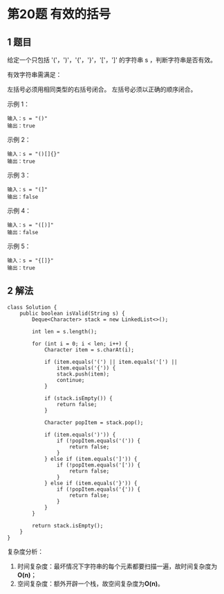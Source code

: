# 第20题 有效的括号

## 1 题目

给定一个只包括 '('，')'，'{'，'}'，'['，']' 的字符串 s ，判断字符串是否有效。

有效字符串需满足：

左括号必须用相同类型的右括号闭合。
左括号必须以正确的顺序闭合。

示例 1：

```
输入：s = "()"
输出：true
```

示例 2：

```
输入：s = "()[]{}"
输出：true
```

示例 3：

```
输入：s = "(]"
输出：false
```

示例 4：

```
输入：s = "([)]"
输出：false
```

示例 5：

```
输入：s = "{[]}"
输出：true
```

## 2 解法

```
class Solution {
    public boolean isValid(String s) {
        Deque<Character> stack = new LinkedList<>();

        int len = s.length();

        for (int i = 0; i < len; i++) {
            Character item = s.charAt(i);

            if (item.equals('(') || item.equals('[') || 
                item.equals('{')) {
                stack.push(item);
                continue;
            } 

            if (stack.isEmpty()) {
                return false;
            }
            
            Character popItem = stack.pop();

            if (item.equals(')')) {
                if (!popItem.equals('(')) {
                    return false;
                }
            } else if (item.equals(']')) {
                if (!popItem.equals('[')) {
                    return false;
                }
            } else if (item.equals('}')) {
                if (!popItem.equals('{')) {
                    return false;
                }
            }    
        }

        return stack.isEmpty();
    }
}
```

复杂度分析：

1. 时间复杂度：最坏情况下字符串的每个元素都要扫描一遍，故时间复杂度为**O(n)**；
2. 空间复杂度：额外开辟一个栈，故空间复杂度为**O(n)**。

